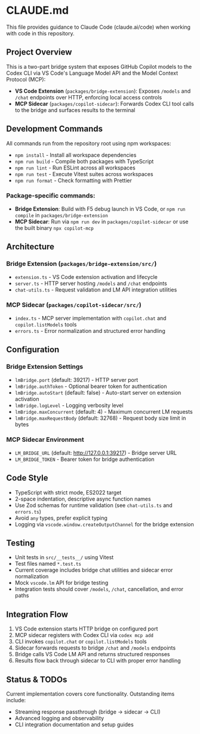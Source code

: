 # CLAUDE.md

This file provides guidance to Claude Code (claude.ai/code) when working with code in this repository.

## Project Overview

This is a two-part bridge system that exposes GitHub Copilot models to the Codex CLI via VS Code's Language Model API and the Model Context Protocol (MCP):

- **VS Code Extension** (`packages/bridge-extension`): Exposes `/models` and `/chat` endpoints over HTTP, enforcing local access controls
- **MCP Sidecar** (`packages/copilot-sidecar`): Forwards Codex CLI tool calls to the bridge and surfaces results to the terminal

## Development Commands

All commands run from the repository root using npm workspaces:

- `npm install` - Install all workspace dependencies
- `npm run build` - Compile both packages with TypeScript
- `npm run lint` - Run ESLint across all workspaces
- `npm run test` - Execute Vitest suites across workspaces
- `npm run format` - Check formatting with Prettier

### Package-specific commands:
- **Bridge Extension**: Build with F5 debug launch in VS Code, or `npm run compile` in `packages/bridge-extension`
- **MCP Sidecar**: Run via `npm run dev` in `packages/copilot-sidecar` or use the built binary `npx copilot-mcp`

## Architecture

### Bridge Extension (`packages/bridge-extension/src/`)
- `extension.ts` - VS Code extension activation and lifecycle
- `server.ts` - HTTP server hosting `/models` and `/chat` endpoints
- `chat-utils.ts` - Request validation and LM API integration utilities

### MCP Sidecar (`packages/copilot-sidecar/src/`)
- `index.ts` - MCP server implementation with `copilot.chat` and `copilot.listModels` tools
- `errors.ts` - Error normalization and structured error handling

## Configuration

### Bridge Extension Settings
- `lmBridge.port` (default: 39217) - HTTP server port
- `lmBridge.authToken` - Optional bearer token for authentication
- `lmBridge.autoStart` (default: false) - Auto-start server on extension activation
- `lmBridge.logLevel` - Logging verbosity level
- `lmBridge.maxConcurrent` (default: 4) - Maximum concurrent LM requests
- `lmBridge.maxRequestBody` (default: 32768) - Request body size limit in bytes

### MCP Sidecar Environment
- `LM_BRIDGE_URL` (default: http://127.0.0.1:39217) - Bridge server URL
- `LM_BRIDGE_TOKEN` - Bearer token for bridge authentication

## Code Style

- TypeScript with strict mode, ES2022 target
- 2-space indentation, descriptive async function names
- Use Zod schemas for runtime validation (see `chat-utils.ts` and `errors.ts`)
- Avoid `any` types, prefer explicit typing
- Logging via `vscode.window.createOutputChannel` for the bridge extension

## Testing

- Unit tests in `src/__tests__/` using Vitest
- Test files named `*.test.ts`
- Current coverage includes bridge chat utilities and sidecar error normalization
- Mock `vscode.lm` API for bridge testing
- Integration tests should cover `/models`, `/chat`, cancellation, and error paths

## Integration Flow

1. VS Code extension starts HTTP bridge on configured port
2. MCP sidecar registers with Codex CLI via `codex mcp add`
3. CLI invokes `copilot.chat` or `copilot.listModels` tools
4. Sidecar forwards requests to bridge `/chat` and `/models` endpoints
5. Bridge calls VS Code LM API and returns structured responses
6. Results flow back through sidecar to CLI with proper error handling

## Status & TODOs

Current implementation covers core functionality. Outstanding items include:
- Streaming response passthrough (bridge → sidecar → CLI)
- Advanced logging and observability
- CLI integration documentation and setup guides